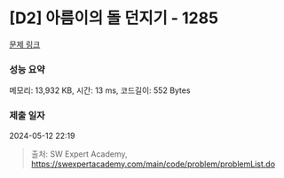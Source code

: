 # [D2] 아름이의 돌 던지기 - 1285 

[문제 링크](https://swexpertacademy.com/main/code/problem/problemDetail.do?contestProbId=AV18-stqI8oCFAZN) 

### 성능 요약

메모리: 13,932 KB, 시간: 13 ms, 코드길이: 552 Bytes

### 제출 일자

2024-05-12 22:19



> 출처: SW Expert Academy, https://swexpertacademy.com/main/code/problem/problemList.do